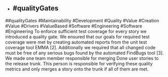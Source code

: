 - ## #qualityGates
##qualityGates #Maintainability #Development #Quality #Value #Creation #Value #Drivers #ValueBased #Software #Engineering #Software #Engineering 
To enforce sufficient test coverage for every story  we introduced a quality gate. We ensured that our  goals for required test coverage were met by creating  automated reports from the unit test coverage tool  EMMA [2]. Additionally we required that all changed  code must be free of any serious bugs found by the  automated FindBugs tool [3]. We made one team  member responsible for merging Done user stories to  the release trunk. This person is responsible for  verifying these quality metrics and only merges a story  onto the trunk if all of them are met.

